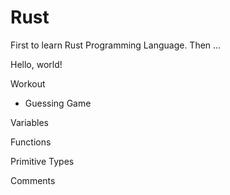 # Rust
First to learn Rust Programming Language. Then ...

Hello, world!

Workout
 * Guessing Game

Variables

Functions

Primitive Types

Comments


